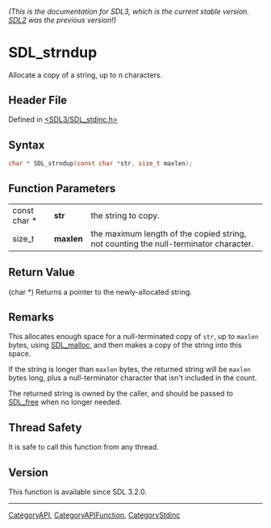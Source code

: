 ###### (This is the documentation for SDL3, which is the current stable version. [SDL2](https://wiki.libsdl.org/SDL2/) was the previous version!)
# SDL_strndup

Allocate a copy of a string, up to n characters.

## Header File

Defined in [<SDL3/SDL_stdinc.h>](https://github.com/libsdl-org/SDL/blob/main/include/SDL3/SDL_stdinc.h)

## Syntax

```c
char * SDL_strndup(const char *str, size_t maxlen);
```

## Function Parameters

|              |            |                                                                                      |
| ------------ | ---------- | ------------------------------------------------------------------------------------ |
| const char * | **str**    | the string to copy.                                                                  |
| size_t       | **maxlen** | the maximum length of the copied string, not counting the null-terminator character. |

## Return Value

(char *) Returns a pointer to the newly-allocated string.

## Remarks

This allocates enough space for a null-terminated copy of `str`, up to
`maxlen` bytes, using [SDL_malloc](SDL_malloc), and then makes a copy of
the string into this space.

If the string is longer than `maxlen` bytes, the returned string will be
`maxlen` bytes long, plus a null-terminator character that isn't included
in the count.

The returned string is owned by the caller, and should be passed to
[SDL_free](SDL_free) when no longer needed.

## Thread Safety

It is safe to call this function from any thread.

## Version

This function is available since SDL 3.2.0.

----
[CategoryAPI](CategoryAPI), [CategoryAPIFunction](CategoryAPIFunction), [CategoryStdinc](CategoryStdinc)

